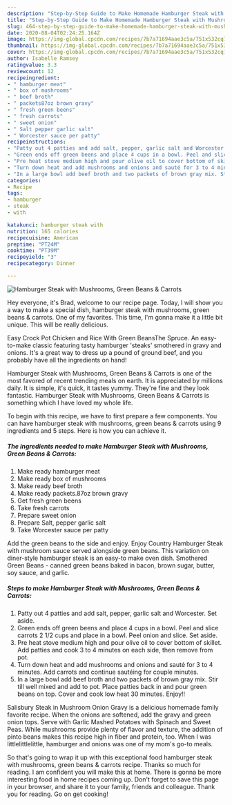```yaml
---
description: "Step-by-Step Guide to Make Homemade Hamburger Steak with Mushrooms, Green Beans &amp;amp; Carrots"
title: "Step-by-Step Guide to Make Homemade Hamburger Steak with Mushrooms, Green Beans &amp;amp; Carrots"
slug: 464-step-by-step-guide-to-make-homemade-hamburger-steak-with-mushrooms-green-beans-and-amp-carrots
date: 2020-08-04T02:24:25.164Z
image: https://img-global.cpcdn.com/recipes/7b7a71694aae3c5a/751x532cq70/hamburger-steak-with-mushrooms-green-beans-carrots-recipe-main-photo.jpg
thumbnail: https://img-global.cpcdn.com/recipes/7b7a71694aae3c5a/751x532cq70/hamburger-steak-with-mushrooms-green-beans-carrots-recipe-main-photo.jpg
cover: https://img-global.cpcdn.com/recipes/7b7a71694aae3c5a/751x532cq70/hamburger-steak-with-mushrooms-green-beans-carrots-recipe-main-photo.jpg
author: Isabelle Ramsey
ratingvalue: 3.3
reviewcount: 12
recipeingredient:
- " hamburger meat"
- " box of mushrooms"
- " beef broth"
- " packets87oz brown gravy"
- " fresh green beens"
- " fresh carrots"
- " sweet onion"
- " Salt pepper garlic salt"
- " Worcester sauce per patty"
recipeinstructions:
- "Patty out 4 patties and add salt, pepper, garlic salt and Worcester. Set aside."
- "Green ends off green beens and place 4 cups in a bowl. Peel and slice carrots 2 1/2 cups and place in a bowl. Peel onion and slice. Set aside."
- "Pre heat stove medium high and pour olive oil to cover bottom of skillet. Add patties and cook 3 to 4 minutes on each side, then remove from pot."
- "Turn down heat and add mushrooms and onions and sauté for 3 to 4 minutes. Add carrots and continue sautéing for couple minutes."
- "In a large bowl add beef broth and two packets of brown gray mix. Stir till well mixed and add to pot. Place patties back in and pour green beans on top. Cover and cook low heat 30 minutes. Enjoy!!"
categories:
- Recipe
tags:
- hamburger
- steak
- with

katakunci: hamburger steak with 
nutrition: 165 calories
recipecuisine: American
preptime: "PT24M"
cooktime: "PT39M"
recipeyield: "3"
recipecategory: Dinner

---
```



![Hamburger Steak with Mushrooms, Green Beans &amp; Carrots](https://img-global.cpcdn.com/recipes/7b7a71694aae3c5a/751x532cq70/hamburger-steak-with-mushrooms-green-beans-carrots-recipe-main-photo.jpg)

Hey everyone, it's Brad, welcome to our recipe page. Today, I will show you a way to make a special dish, hamburger steak with mushrooms, green beans &amp; carrots. One of my favorites. This time, I'm gonna make it a little bit unique. This will be really delicious.

Easy Crock Pot Chicken and Rice With Green BeansThe Spruce. An easy-to-make classic featuring tasty hamburger &#39;steaks&#39; smothered in gravy and onions. It&#39;s a great way to dress up a pound of ground beef, and you probably have all the ingredients on hand!

Hamburger Steak with Mushrooms, Green Beans &amp; Carrots is one of the most favored of recent trending meals on earth. It is appreciated by millions daily. It is simple, it's quick, it tastes yummy. They're fine and they look fantastic. Hamburger Steak with Mushrooms, Green Beans &amp; Carrots is something which I have loved my whole life.


To begin with this recipe, we have to first prepare a few components. You can have hamburger steak with mushrooms, green beans &amp; carrots using 9 ingredients and 5 steps. Here is how you can achieve it.

<!--inarticleads1-->

##### The ingredients needed to make Hamburger Steak with Mushrooms, Green Beans &amp; Carrots:

1. Make ready  hamburger meat
1. Make ready  box of mushrooms
1. Make ready  beef broth
1. Make ready  packets.87oz brown gravy
1. Get  fresh green beens
1. Take  fresh carrots
1. Prepare  sweet onion
1. Prepare  Salt, pepper garlic salt
1. Take  Worcester sauce per patty


Add the green beans to the side and enjoy. Enjoy Country Hamburger Steak with mushroom sauce served alongside green beans. This variation on diner-style hamburger steak is an easy-to make oven dish. Smothered Green Beans - canned green beans baked in bacon, brown sugar, butter, soy sauce, and garlic. 

<!--inarticleads2-->

##### Steps to make Hamburger Steak with Mushrooms, Green Beans &amp; Carrots:

1. Patty out 4 patties and add salt, pepper, garlic salt and Worcester. Set aside.
1. Green ends off green beens and place 4 cups in a bowl. Peel and slice carrots 2 1/2 cups and place in a bowl. Peel onion and slice. Set aside.
1. Pre heat stove medium high and pour olive oil to cover bottom of skillet. Add patties and cook 3 to 4 minutes on each side, then remove from pot.
1. Turn down heat and add mushrooms and onions and sauté for 3 to 4 minutes. Add carrots and continue sautéing for couple minutes.
1. In a large bowl add beef broth and two packets of brown gray mix. Stir till well mixed and add to pot. Place patties back in and pour green beans on top. Cover and cook low heat 30 minutes. Enjoy!!


Salisbury Steak in Mushroom Onion Gravy is a delicious homemade family favorite recipe. When the onions are softened, add the gravy and green onion tops. Serve with Garlic Mashed Potatoes with Spinach and Sweet Peas. While mushrooms provide plenty of flavor and texture, the addition of pinto beans makes this recipe high in fiber and protein, too. When I was littlelittlelittle, hamburger and onions was one of my mom&#39;s go-to meals. 

So that's going to wrap it up with this exceptional food hamburger steak with mushrooms, green beans &amp; carrots recipe. Thanks so much for reading. I am confident you will make this at home. There is gonna be more interesting food in home recipes coming up. Don't forget to save this page in your browser, and share it to your family, friends and colleague. Thank you for reading. Go on get cooking!

